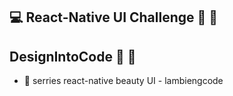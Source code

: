 ## :computer: React-Native UI Challenge :tada: :tada:
## DesignIntoCode :snail: :snail:
- :rocket: serries react-native beauty UI - lambiengcode
